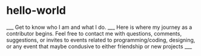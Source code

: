 # hello-world

___ Get to know who I am and what I do.
___ Here is where my journey as a contributor begins. Feel free to contact me with questions, comments, suggestions, or invites to events related to programming/coding, designing, or any event that maybe condusive to either friendship or new projects ___

